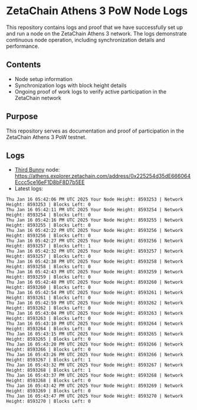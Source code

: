 # ZetaChain Athens 3 PoW Node Logs
This repository contains logs and proof that we have successfully set up and run a node on the ZetaChain Athens 3 network. The logs demonstrate continuous node operation, including synchronization details and performance.

## Contents
- Node setup information
- Synchronization logs with block height details
- Ongoing proof of work logs to verify active participation in the ZetaChain network

## Purpose
This repository serves as documentation and proof of participation in the ZetaChain Athens 3 PoW testnet.

## Logs

- [Third Bunny](https://thirdbunny.xyz/) node: https://athens.explorer.zetachain.com/address/0x225254d35dE666064Eccc5ce16eF1D8bF8D7b5EE
- Latest logs:
```
Thu Jan 16 05:42:06 PM UTC 2025 Your Node Height: 8593253 | Network Height: 8593253 | Blocks Left: 0
Thu Jan 16 05:42:11 PM UTC 2025 Your Node Height: 8593254 | Network Height: 8593254 | Blocks Left: 0
Thu Jan 16 05:42:16 PM UTC 2025 Your Node Height: 8593255 | Network Height: 8593255 | Blocks Left: 0
Thu Jan 16 05:42:22 PM UTC 2025 Your Node Height: 8593256 | Network Height: 8593256 | Blocks Left: 0
Thu Jan 16 05:42:27 PM UTC 2025 Your Node Height: 8593256 | Network Height: 8593257 | Blocks Left: 1
Thu Jan 16 05:42:32 PM UTC 2025 Your Node Height: 8593257 | Network Height: 8593257 | Blocks Left: 0
Thu Jan 16 05:42:38 PM UTC 2025 Your Node Height: 8593258 | Network Height: 8593258 | Blocks Left: 0
Thu Jan 16 05:42:43 PM UTC 2025 Your Node Height: 8593259 | Network Height: 8593259 | Blocks Left: 0
Thu Jan 16 05:42:48 PM UTC 2025 Your Node Height: 8593260 | Network Height: 8593260 | Blocks Left: 0
Thu Jan 16 05:42:54 PM UTC 2025 Your Node Height: 8593261 | Network Height: 8593261 | Blocks Left: 0
Thu Jan 16 05:42:59 PM UTC 2025 Your Node Height: 8593262 | Network Height: 8593262 | Blocks Left: 0
Thu Jan 16 05:43:04 PM UTC 2025 Your Node Height: 8593263 | Network Height: 8593263 | Blocks Left: 0
Thu Jan 16 05:43:10 PM UTC 2025 Your Node Height: 8593264 | Network Height: 8593264 | Blocks Left: 0
Thu Jan 16 05:43:15 PM UTC 2025 Your Node Height: 8593265 | Network Height: 8593265 | Blocks Left: 0
Thu Jan 16 05:43:20 PM UTC 2025 Your Node Height: 8593266 | Network Height: 8593266 | Blocks Left: 0
Thu Jan 16 05:43:26 PM UTC 2025 Your Node Height: 8593266 | Network Height: 8593267 | Blocks Left: 1
Thu Jan 16 05:43:32 PM UTC 2025 Your Node Height: 8593267 | Network Height: 8593268 | Blocks Left: 1
Thu Jan 16 05:43:37 PM UTC 2025 Your Node Height: 8593268 | Network Height: 8593268 | Blocks Left: 0
Thu Jan 16 05:43:42 PM UTC 2025 Your Node Height: 8593269 | Network Height: 8593269 | Blocks Left: 0
Thu Jan 16 05:43:47 PM UTC 2025 Your Node Height: 8593270 | Network Height: 8593270 | Blocks Left: 0
```
